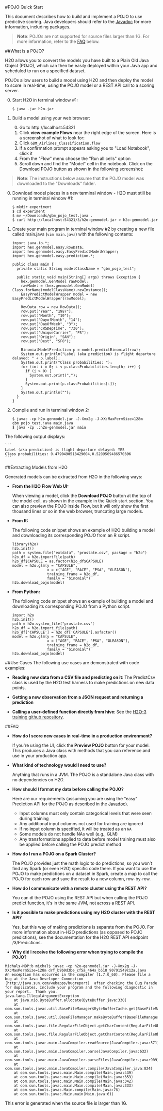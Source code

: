 #POJO Quick Start

This document describes how to build and implement a POJO to use predictive scoring. Java developers should refer to the [Javadoc](http://h2o-release.s3.amazonaws.com/h2o/{{branch_name}}/{{build_number}}/docs-website/h2o-genmodel/javadoc/index.html) for more information, including packages. 

 >**Note**: POJOs are not supported for source files larger than 1G. For more information, refer to the [FAQ](#POJO_Err) below. 

##What is a POJO? 

H2O allows you to convert the models you have built to a Plain Old Java Object (POJO), which can then be easily deployed within your Java app and scheduled to run on a specified dataset.

POJOs allow users to build a model using H2O and then deploy the model to score in real-time, using the POJO model or a REST API call to a scoring server.

0. Start H2O in terminal window #1:

   `$ java -jar h2o.jar`

0. Build a model using your web browser: 

    0. Go to http://localhost:54321
    0. Click **view example Flows** near the right edge of the screen. Here is a screenshot of what to look for:
    0. Click `GBM_Airlines_Classification.flow`
    0. If a confirmation prompt appears asking you to "Load Notebook", click it
    0. From the "Flow" menu choose the "Run all cells" option
    0. Scroll down and find the "Model" cell in the notebook. Click on the Download POJO button as shown in the following screenshot:

  >**Note**: The instructions below assume that the POJO model was downloaded to the "Downloads" folder. 

0. Download model pieces in a *new* terminal window - H2O must still be running in terminal window #1:

	```
	$ mkdir experiment
	$ cd experiment
	$ mv ~/Downloads/gbm_pojo_test.java .
	$ curl http://localhost:54321/3/h2o-genmodel.jar > h2o-genmodel.jar
	```

0. Create your main program in terminal window #2 by creating a new file called main.java (`vim main.java`) with the following contents:

	```
	import java.io.*;
	import hex.genmodel.easy.RowData;
	import hex.genmodel.easy.EasyPredictModelWrapper;
	import hex.genmodel.easy.prediction.*;

	public class main {
	  private static String modelClassName = "gbm_pojo_test";

	  public static void main(String[] args) throws Exception {
	    hex.genmodel.GenModel rawModel;
	    rawModel = (hex.genmodel.GenModel) Class.forName(modelClassName).newInstance();
	    EasyPredictModelWrapper model = new EasyPredictModelWrapper(rawModel);

	    RowData row = new RowData();
	    row.put("Year", "1987");
	    row.put("Month", "10");
	    row.put("DayofMonth", "14");
	    row.put("DayOfWeek", "3");
	    row.put("CRSDepTime", "730");
	    row.put("UniqueCarrier", "PS");
	    row.put("Origin", "SAN");
	    row.put("Dest", "SFO");

	    BinomialModelPrediction p = model.predictBinomial(row);
	    System.out.println("Label (aka prediction) is flight departure delayed: " + p.label);
	    System.out.print("Class probabilities: ");
	    for (int i = 0; i < p.classProbabilities.length; i++) {
	      if (i > 0) {
	        System.out.print(",");
	      }
	      System.out.print(p.classProbabilities[i]);
	    }
	    System.out.println("");
	  }
	}
	```

0. Compile and run in terminal window 2:

	```
	$ javac -cp h2o-genmodel.jar -J-Xmx2g -J-XX:MaxPermSize=128m gbm_pojo_test.java main.java
	$ java -cp .:h2o-genmodel.jar main
	```

  The following output displays: 

	```
	Label (aka prediction) is flight departure delayed: YES
	Class probabilities: 0.4790490513429604,0.5209509486570396
	```

##Extracting Models from H2O

Generated models can be extracted from H2O in the following ways:

- **From the H2O Flow Web UI:**

  When viewing a model, click the **Download POJO** button at the top of the model cell, as shown in the example in the Quick start section. You can also preview the POJO inside Flow, but it will only show the first thousand lines or so in the web browser, truncating large models.


- **From R:**

  The following code snippet shows an example of H2O building a model and downloading its corresponding POJO from an R script.

	```
	library(h2o)
	h2o.init()
	path = system.file("extdata", "prostate.csv", package = "h2o")
	h2o_df = h2o.importFile(path)
	h2o_df$CAPSULE = as.factor(h2o_df$CAPSULE)
	model = h2o.glm(y = "CAPSULE",
	                x = c("AGE", "RACE", "PSA", "GLEASON"),
	                training_frame = h2o_df,
	                family = "binomial")
	h2o.download_pojo(model)
	```


- **From Python:**

  The following code snippet shows an example of building a model and downloading its corresponding POJO from a Python script.

	```
	import h2o
	h2o.init()
	path = h2o.system_file("prostate.csv")
	h2o_df = h2o.import_file(path)
	h2o_df['CAPSULE'] = h2o_df['CAPSULE'].asfactor()
	model = h2o.glm(y = "CAPSULE",
	                x = ["AGE", "RACE", "PSA", "GLEASON"],
	                training_frame = h2o_df,
	                family = "binomial")
	h2o.download_pojo(model)
	```

<!---

**From Java:**

TODO: provide pointer of doing this directly from Java
From Sparkling Water:
TODO: provide pointer of doing this from Sparkling Water

-->

##Use Cases
The following use cases are demonstrated with code examples:

- **Reading new data from a CSV file and predicting on it**:
The PredictCsv class is used by the H2O test harness to make predictions on new data points.

- **Getting a new observation from a JSON request and returning a prediction**
- **Calling a user-defined function directly from hive**: See the [H2O-3 training github repository](https://github.com/h2oai/h2o-world-2015-training/tree/master/tutorials/hive_udf_template).

##FAQ

- **How do I score new cases in real-time in a production environment?**

  If you're using the UI, click the **Preview POJO** button for your model. This produces a Java class with methods that you can reference and use in your production app.

- **What kind of technology would I need to use?** 

  Anything that runs in a JVM. The POJO is a standalone Java class with no dependencies on H2O. 

- **How should I format my data before calling the POJO?**

	Here are our requirements (assuming you are using the "easy" Prediction API for the POJO as described in the [Javadoc](http://h2o-release.s3.amazonaws.com/h2o/{{branch_name}}/{{build_number}}/docs-website/h2o-genmodel/javadoc/index.html)).
	 - Input columns must only contain categorical levels that were seen during training
	- Any additional input columns not used for training are ignored
   - If no input column is specified, it will be treated as an `NA`
	- Some models do not handle NAs well (e.g., GLM) 
	- Any transformations applied to data before model training must also be applied before calling the POJO predict method
 

- **How do I run a POJO on a Spark Cluster?**

  The POJO provides just the math logic to do predictions, so you won’t find any Spark (or even H2O) specific code there.  If you want to use the POJO to make predictions on a dataset in Spark, create a map to call the POJO for each row and save the result to a new column, row-by-row. 

- **How do I communicate with a remote cluster using the REST API?**

  You can dl the POJO using the REST API but when calling the POJO predict function, it's in the same JVM, not across a REST API. 

- **Is it possible to make predictions using my H2O cluster with the REST API?**

  Yes, but this way of making predictions is separate from the POJO.
For more information about in-H2O predictions (as opposed to POJO predictions), see the documentation for the H2O REST API endpoint /3/Predictions.

<a name="POJO_Err"></a>
- **Why did I receive the following error when trying to compile the POJO?**

```
Michals-MBP:b michal$ javac -cp h2o-genmodel.jar -J-Xmx2g -J-XX:MaxPermSize=128m drf_b9b9d3be_cf5a_464a_b518_90701549c12a.java
An exception has occurred in the compiler (1.7.0_60). Please file a bug at the Java Developer Connection (http://java.sun.com/webapps/bugreport)  after checking the Bug Parade for duplicates. Include your program and the following diagnostic in your report.  Thank you.
java.lang.IllegalArgumentException
    at java.nio.ByteBuffer.allocate(ByteBuffer.java:330)
    at com.sun.tools.javac.util.BaseFileManager$ByteBufferCache.get(BaseFileManager.java:308)
    at com.sun.tools.javac.util.BaseFileManager.makeByteBuffer(BaseFileManager.java:280)
    at com.sun.tools.javac.file.RegularFileObject.getCharContent(RegularFileObject.java:112)
    at com.sun.tools.javac.file.RegularFileObject.getCharContent(RegularFileObject.java:52)
    at com.sun.tools.javac.main.JavaCompiler.readSource(JavaCompiler.java:571)
    at com.sun.tools.javac.main.JavaCompiler.parse(JavaCompiler.java:632)
    at com.sun.tools.javac.main.JavaCompiler.parseFiles(JavaCompiler.java:909)
    at com.sun.tools.javac.main.JavaCompiler.compile(JavaCompiler.java:824)
    at com.sun.tools.javac.main.Main.compile(Main.java:439)
    at com.sun.tools.javac.main.Main.compile(Main.java:353)
    at com.sun.tools.javac.main.Main.compile(Main.java:342)
    at com.sun.tools.javac.main.Main.compile(Main.java:333)
    at com.sun.tools.javac.Main.compile(Main.java:76)
    at com.sun.tools.javac.Main.main(Main.java:61)
```

This error is generated when the source file is larger than 1G. 